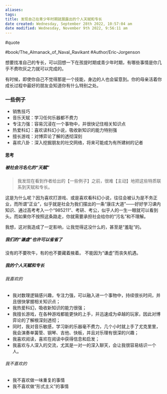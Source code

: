 ```yaml
---
aliases: 
tags: 
title: 发现自己在青少年时期就展露出的个人天赋和专长
date created: Wednesday, September 28th 2022, 10:57:04 am
date modified: Wednesday, November 9th 2022, 9:56:11 am
---
```

#quote 

#book/The_Almanack_of_Naval_Ravikant 
#Author/Eric-Jorgenson 

想要找准自己的专长，可以回想一下在孩提时期或青少年时期，有哪些事情是你几乎不费吹灰之力就可以完成的。

有时候，即使你自己不觉得那是一个技能，身边的人也会留意到。你的母亲活着你成长过程中最好的朋友会知道你有什么特别之处。

### 一些例子

- 销售技巧
- 音乐天赋：学习任何乐器都不费力
- 专注力强：容易沉浸在一个事物中，并很快记住相关知识点
- 热爱科幻：喜欢读科幻小说，吸收新知识的能力特别强
- 擅长游戏：对博弈论了解的透彻深刻
- 喜欢八卦：深入挖掘朋友的社交网络，将来可能成为有所建树的记者


#### 思考

##### 被社会污名化的“天赋”
> 我发现在看到作者给出的【一些例子】之前，很难【主动】地把这些特质联系到天赋和专长。

这是为什么呢？因为喜欢打游戏、或是喜欢看科幻小说，往往会被认为是不务正业，而所谓“正业”，似乎就是社会为我们摆出的一条“康庄大道”——好好学习课内知识、通过高考考入一个“985211”、考研、考公，似乎人的一生一眼就可以看到头。而如果你不按照这条路走，你就需要承担社会给你的“污名”和不理解。

我想，这对我造成了一定影响，让我觉得这没什么的，甚至是“羞耻”的。

##### 我们的“谦虚”也许可以省省了

没有的不要吹牛，有的也不要藏着掖着。
不能因为“谦虚”而丧失机遇。

##### 我的个人天赋和专长

###### 我喜欢的
- 我对数理逻辑感兴趣，专注力强，可以融入进一个事物中，持续很长时间，并且很快掌握相关知识点；
- 我热爱科幻，吸收新知识的能力很强；
- 我擅长游戏，在各种游戏都能更快的上手，并迅速成为卓越的玩家，因此对博弈论的了解根深刻透彻；
- 同时，我对音乐敏感，学习新的乐器毫不费力，几个小时就上手了尤克里里，我会演奏单簧管、钢琴、吉他、快板，并且对乐理有很深的兴趣；
- 我喜欢阅读，喜欢在阅读中获得信息和启发；
- 我喜欢与人深入的交流，尤其是一对一的深入聊天，会让我很容易结识一个人。

###### 我不喜欢的 
- 我不喜欢做一味重复的事情
- 我不喜欢做“形式主义”的事情
